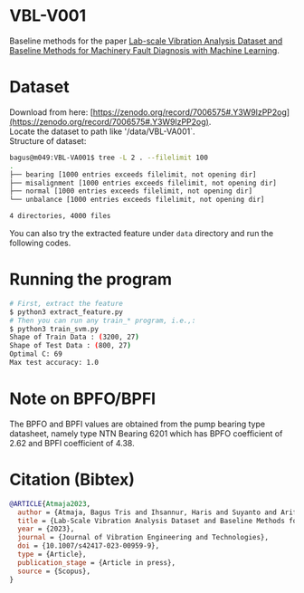 # VBL-V001
Baseline methods for the paper [Lab-scale Vibration Analysis Dataset and Baseline Methods for Machinery Fault Diagnosis with Machine Learning](https://arxiv.org/abs/2212.14732).

# Dataset
Download from here: [https://zenodo.org/record/7006575#.Y3W9lzPP2og](https://zenodo.org/record/7006575#.Y3W9lzPP2og).  
Locate the dataset to path like '/data/VBL-VA001`.  
Structure of dataset:  
```bash
bagus@m049:VBL-VA001$ tree -L 2 . --filelimit 100
.
├── bearing [1000 entries exceeds filelimit, not opening dir]
├── misalignment [1000 entries exceeds filelimit, not opening dir]
├── normal [1000 entries exceeds filelimit, not opening dir]
└── unbalance [1000 entries exceeds filelimit, not opening dir]

4 directories, 4000 files
```


You can also try the extracted feature under `data` directory and run 
the following codes.


# Running the program
```bash
# First, extract the feature
$ python3 extract_feature.py
# Then you can run any train_* program, i.e.,:
$ python3 train_svm.py
Shape of Train Data : (3200, 27)
Shape of Test Data : (800, 27)
Optimal C: 69
Max test accuracy: 1.0
```

# Note on BPFO/BPFI

The BPFO and BPFI values are obtained from the pump bearing type datasheet, namely type NTN Bearing 6201 which has BPFO coefficient of 2.62 and BPFI coefficient of 4.38.


# Citation (Bibtex)
  ```bibtex
  @ARTICLE{Atmaja2023,  
	author = {Atmaja, Bagus Tris and Ihsannur, Haris and Suyanto and Arifianto, Dhany},  
	title = {Lab-Scale Vibration Analysis Dataset and Baseline Methods for Machinery Fault Diagnosis with Machine Learning},  
	year = {2023},  
	journal = {Journal of Vibration Engineering and Technologies},  
	doi = {10.1007/s42417-023-00959-9},  
	type = {Article},  
	publication_stage = {Article in press},  
	source = {Scopus},  
}
```
